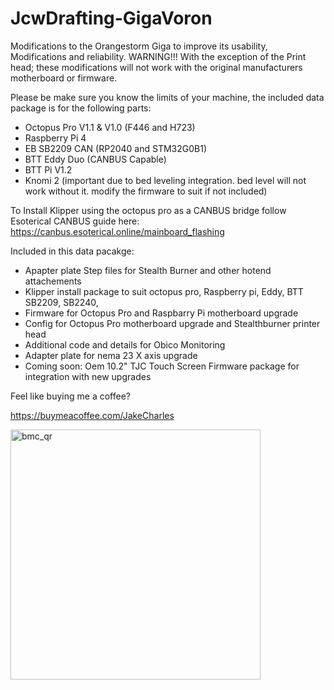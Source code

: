 # JcwDrafting-GigaVoron
Modifications to the Orangestorm Giga to improve its usability, Modifications and reliability. 
                                            WARNING!!! 
With the exception of the Print head; these modifications will not work with the original manufacturers motherboard or firmware.

Please be make sure you know the limits of your machine, the included data package is for the following parts:
- Octopus Pro V1.1 & V1.0 (F446 and H723)
- Raspberry Pi 4
- EB SB2209 CAN (RP2040 and STM32G0B1)
- BTT Eddy Duo (CANBUS Capable)
- BTT Pi V1.2
- Knomi 2 (important due to bed leveling integration. bed level will not work without it. modify the firmware to suit if not included)

To Install Klipper using the octopus pro as a CANBUS bridge follow Esoterical CANBUS guide here: https://canbus.esoterical.online/mainboard_flashing

Included in this data pacakge: 
- Apapter plate Step files for Stealth Burner and other hotend attachements
- Klipper install package to suit octopus pro, Raspberry pi, Eddy, BTT SB2209, SB2240, 
- Firmware for Octopus Pro and Raspbarry Pi motherboard upgrade
- Config for Octopus Pro motherboard upgrade and Stealthburner printer head
- Additional code and details for Obico Monitoring
- Adapter plate for nema 23 X axis upgrade
- Coming soon: Oem 10.2" TJC Touch Screen Firmware package for integration with new upgrades

Feel like buying me a coffee?

https://buymeacoffee.com/JakeCharles

<img width="400" height="400" alt="bmc_qr" src="https://github.com/user-attachments/assets/d2e76c7e-092e-4391-9aa6-db01fff8afe9" />
